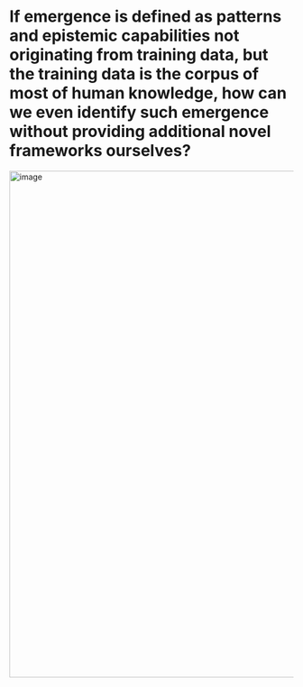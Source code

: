 # If emergence is defined as patterns and epistemic capabilities not originating from training data, but the training data is the corpus of most of human knowledge, how can we even identify such emergence without providing additional novel frameworks ourselves? 
<img width="899" alt="image" src="https://github.com/user-attachments/assets/3fc9133f-d9bc-4739-89e1-e69953670fb2" />
